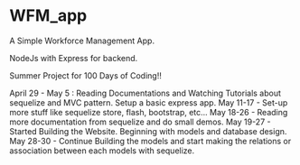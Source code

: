 # WFM_app
A Simple Workforce Management App.


NodeJs with Express for backend.

Summer Project for 100 Days of Coding!!

April 29 - May 5 : Reading Documentations and Watching Tutorials about sequelize and MVC pattern. Setup a basic express app.
May 11-17 - Set-up more stuff like sequelize store, flash, bootstrap, etc...
May 18-26 - Reading more documentation from sequelize and do small demos.
May 19-27 - Started Building the Website. Beginning with models and database design.
May 28-30 - Continue Building the models and start making the relations or association between each models with sequelize.